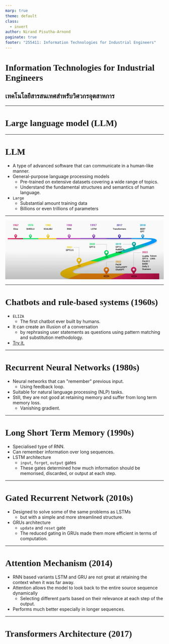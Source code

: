 ```yaml
---
marp: true
theme: default
class:
  - invert
author: Nirand Pisutha-Arnond
paginate: true
footer: "255411: Information Technologies for Industrial Engineers"
---
```


<style>
@import url('https://fonts.googleapis.com/css2?family=Prompt:ital,wght@0,100;0,300;0,400;0,700;1,100;1,300;1,400;1,700&display=swap');

    :root {
    font-family: Prompt;
    --hl-color: #D57E7E;
}
h1 {
  font-family: Prompt
}
</style>

# Information Technologies for Industrial Engineers

## เทคโนโลยีสารสนเทศสำหรับวิศวกรอุตสาหการ

---

# Large language model (LLM)

---

# LLM

- A type of advanced software that can communicate in a human-like manner.
- General-purpose language processing models
  - Pre-trained on extensive datasets covering a wide range of topics.
  - Understand the fundamental structures and semantics of human language.
- `Large`
  - Substantial amount training data
  - Billions or even trillions of parameters

---

![](./img/history.png)

---

# Chatbots and rule-based systems (1960s)

- `ELIZA`
  - The first chatbot ever built by humans.
- It can create an illusion of a conversation
  - by rephrasing user statements as questions using pattern matching and substitution methodology.
- [Try it.](https://web.njit.edu/~ronkowit/eliza.html)

---

# Recurrent Neural Networks (1980s)

- Neural networks that can "remember" previous input.
  - Using feedback loop.
- Suitable for natural language processing (NLP) tasks.
- Still, they are not good at retaining memory and suffer from long term memory loss.
  - Vanishing gradient.

---

# Long Short Term Memory (1990s)

- Specialised type of RNN.
- Can remember information over long sequences.
- LSTM architecture
  - `input`, `forget`, `output` gates
  - These gates determined how much information should be memorised, discarded, or output at each step.

---

# Gated Recurrent Network (2010s)

- Designed to solve some of the same problems as LSTMs
  - but with a simple and more streamlined structure.
- GRUs architecture
  - `update` and `reset` gate
  - The reduced gating in GRUs made them more efficient in terms of computation.

---

# Attention Mechanism (2014)

- RNN based variants LSTM and GRU are not great at retaining the context when it was far away.
- Attention allows the model to look back to the entire source sequence dynamically
  - Selecting different parts based on their relevance at each step of the output.
- Performs much better especially in longer sequences.

---

# Transformers Architecture (2017)
